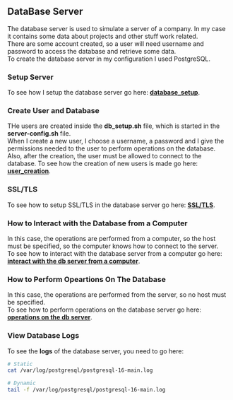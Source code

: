 ## DataBase Server
The database server is used to simulate a server of a company. In my case it contains some data about projects and other stuff work related. \
There are some account created, so a user will need username and password to access the database and retrieve some data.\
To create the database server in my configuration I used PostgreSQL.

### Setup Server
To see how I setup the database server go here: **[database_setup](database_server/db_setup.md#database-setup)**.

### Create User and Database
THe users are created inside the **db_setup.sh** file, which is started in the **server-config.sh** file. \
When I create a new user, I choose a username, a password and I give the permissions needed to the user to perform operations on the database.\
Also, after the creation, the user must be allowed to connect to the database.
To see how the creation of new users is made go here: **[user_creation](database_server/db_setup.md#create-user-and-database)**.

### SSL/TLS
To see how to setup SSL/TLS in the database server go here: **[SSL/TLS](database_server/db_setup.md#ssltls)**.

### How to Interact with the Database from a Computer
In this case, the operations are performed from a computer, so the host must be specified, so the computer knows how to connect to the server. \
To see how to interact with the database server from a computer go here: **[interact with the db server from a computer](database_server/db_setup.md#how-to-interact-with-the-database-from-a-computer)**.

### How to Perform Opeartions On The Database
In this case, the operations are performed from the server, so no host must be specified. \
To see how to perform operations on the database server go here: **[operations on the db server](database_server/db_setup.md#how-to-perform-operations-on-the-database)**.

### View Database Logs
To see the **logs** of the database server, you need to go here:
```bash
# Static
cat /var/log/postgresql/postgresql-16-main.log

# Dynamic
tail -f /var/log/postgresql/postgresql-16-main.log
```
